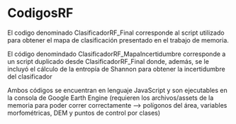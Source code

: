 # CodigosRF
El codigo denominado ClasificadorRF_Final corresponde al script utilizado para obtener el mapa de clasificación presentado en el trabajo de memoria.

El código denomindado ClasificadorRF_MapaIncertidumbre corresponde a un script duplicado desde ClasificadorRF_Final donde, además, se le incluyó el cálculo de la entropía de Shannon para obtener la incertidumbre del clasificador

Ambos códigos se encuentran en lenguaje JavaScript y son ejecutables en la consola de Google Earth Engine (requieren los archivos/assets de la memoria para poder correr correctamente --> polígonos del área, variables morfométricas, DEM y puntos de control por clases)
